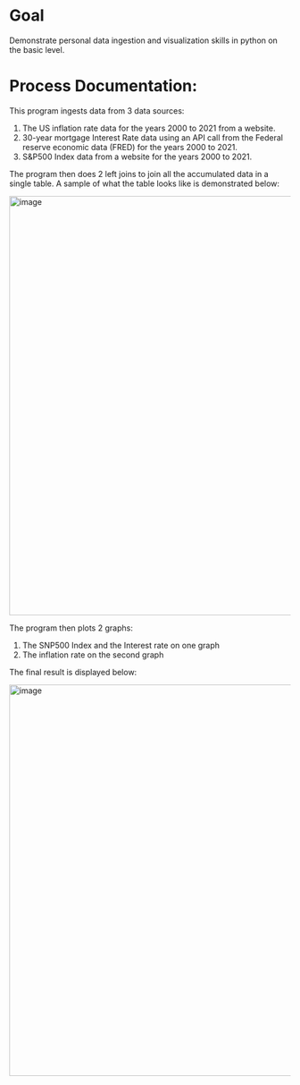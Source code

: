 # Goal
Demonstrate personal data ingestion and visualization skills in python on the basic level.

# Process Documentation:
This program ingests data from 3 data sources:
1.	The US inflation rate data for the years 2000 to 2021 from a website.
2.	30-year mortgage Interest Rate data using an API call from the Federal reserve economic data (FRED) for the years 2000 to 2021.
3.	S&P500 Index data from a website for the years 2000 to 2021.

The program then does 2 left joins to join all the accumulated data in a single table. A sample of what the table looks like is demonstrated below:
 
<img width=750 alt=image src=https://user-images.githubusercontent.com/119257994/209266297-b8fe0d15-50df-4dbe-8191-51e555f2127c.png>

The program then plots 2 graphs:
1.	The SNP500 Index and the Interest rate on one graph
2.	The inflation rate on the second graph

The final result is displayed below:

<img width=700 alt=image src=https://user-images.githubusercontent.com/119257994/204382524-c331666f-6715-40c1-8ce6-f4000d5562b7.png>
